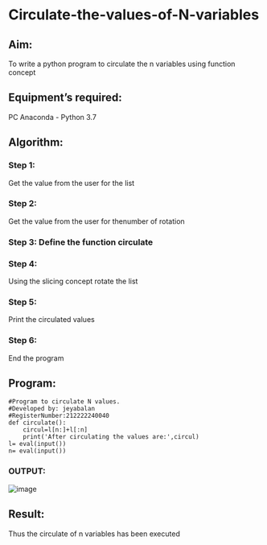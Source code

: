 # Circulate-the-values-of-N-variables
## Aim:
To write a python program to circulate the n variables using function concept
## Equipment’s required:
PC
Anaconda - Python 3.7
## Algorithm: 
### Step 1:

Get the value from the user for the list 
### Step 2:

Get the value from the user for thenumber of rotation

### Step 3: Define the function circulate

### Step 4: 

Using the slicing concept rotate the list

### Step 5: 

Print the circulated values

### Step 6: 

End the program

## Program:
```
#Program to circulate N values.
#Developed by: jeyabalan
#RegisterNumber:212222240040
def circulate():
    circul=l[n:]+l[:n]
    print('After circulating the values are:',circul)
l= eval(input())
n= eval(input())
```

### OUTPUT:

![image](https://user-images.githubusercontent.com/119393851/237031986-226527c8-b52e-43ba-8797-e570a8e6cd75.png)


## Result:
Thus the circulate of n variables has been executed

